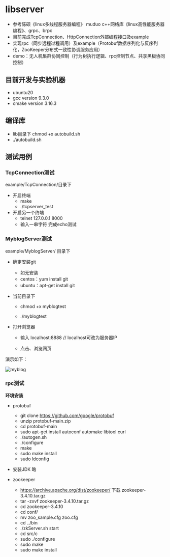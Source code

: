 # libserver

- 参考陈硕《linux多线程服务器编程》 muduo c++网络库《linux高性能服务器编程》、grpc、brpc
- 目前完成TcpConnection、HttpConnection外部编程接口及example
- 实现rpc（同步远程过程调用）及example（Protobuf数据序列化与反序列化，ZooKeeper分布式一致性协调服务应用）
- demo：无人机集群协同控制（行为树执行逻辑、rpc控制节点、共享黑板协同控制）

## 目前开发与实验机器

- ubuntu20
- gcc version 9.3.0
- cmake version 3.16.3

## 编译库

- lib目录下  chmod +x  autobuild.sh 
- ./autobuild.sh 

## 测试用例

### TcpConnection测试

example/TcpConnection/目录下  

- 开启终端
  - make
  - ./tcpserver_test
- 开启另一个终端
  - telnet 127.0.0.1 8000
  - 输入一串字符  完成echo测试

### MyblogServer测试

example/MyblogServer/ 目录下

- 确定安装git
  - 如无安装 
  - centos：yum install git
  - ubuntu：apt-get install git

- 当前目录下

  - chmod +x myblogtest

  - ./myblogtest

- 打开浏览器

  - 输入 localhost:8888    // localhost可改为服务器IP

  - 点击、浏览网页

演示如下：

![myblog](images/myblog.gif)

### rpc测试

**环境安装**

- protobuf
  - git clone https://github.com/google/protobuf
  - unzip  protobuf-main.zip
  - cd protobuf-main
  - sudo apt-get install autoconf automake libtool curl 
  - ./autogen.sh
  - ./configure
  - make
  - sudo make install
  - sudo ldconfig

- 安装JDK 略
- zookeeper
  - https://archive.apache.org/dist/zookeeper/ 下载 zookeeper-3.4.10.tar.gz
  - tar -zxvf zookeeper-3.4.10.tar.gz
  - cd zookeeper-3.4.10
  - cd conf/
  - mv zoo_sample.cfg zoo.cfg
  - cd ../bin
  - ./zkServer.sh start
  - cd src/c
  - sudo ./configure
  - sudo make
  - sudo make install

